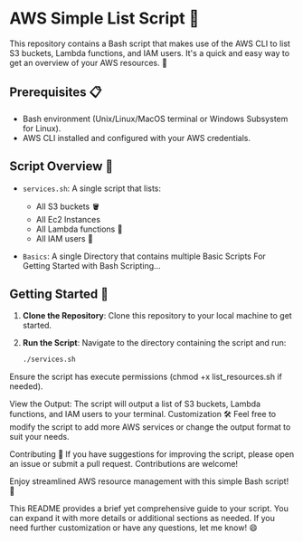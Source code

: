 # AWS Simple List Script 📝

This repository contains a Bash script that makes use of the AWS CLI to list S3 buckets, Lambda functions, and IAM users. It's a quick and easy way to get an overview of your AWS resources. 🚀

## Prerequisites 📋

- Bash environment (Unix/Linux/MacOS terminal or Windows Subsystem for Linux).
- AWS CLI installed and configured with your AWS credentials.

## Script Overview 🧰

- `services.sh`: A single script that lists:
  - All S3 buckets 🪣
  - All Ec2 Instances
  - All Lambda functions 🔹
  - All IAM users 👥
    
- `Basics`: A single Directory that contains multiple Basic Scripts For Getting Started with Bash Scripting...

## Getting Started 🚀

1. **Clone the Repository**:
   Clone this repository to your local machine to get started.

2. **Run the Script**:
   Navigate to the directory containing the script and run:
   ```bash
   ./services.sh

Ensure the script has execute permissions (chmod +x list_resources.sh if needed).

View the Output: The script will output a list of S3 buckets, Lambda functions, and IAM users to your terminal.
Customization 🛠️
Feel free to modify the script to add more AWS services or change the output format to suit your needs.

Contributing 🤝
If you have suggestions for improving the script, please open an issue or submit a pull request. Contributions are welcome!

Enjoy streamlined AWS resource management with this simple Bash script! 🎉


This README provides a brief yet comprehensive guide to your script. You can expand it with more details or additional sections as needed. If you need further customization or have any questions, let me know! 😄




